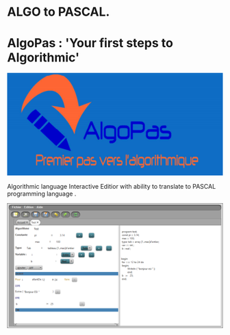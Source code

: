 # ALGO to PASCAL.
# AlgoPas : 'Your first steps to Algorithmic' 

![Alt text](/images/LOGO.png?raw=true "Optional Title")


Algorithmic language Interactive Editior with ability to translate to PASCAL programming language .


![Alt text](/images/INTERFACE.png?raw=true "Optional Title")
